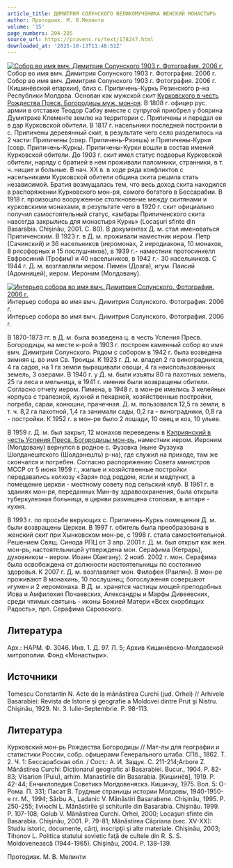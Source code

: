 ```yaml
---
article_title: ДИМИТРИЯ СОЛУНСКОГО ВЕЛИКОМУЧЕНИКА ЖЕНСКИЙ МОНАСТЫРЬ
author: Протодиак. М. В.Мелинти
volume: '15'
page_numbers: 204-205
source_url: https://pravenc.ru/text/178247.html
downloaded_at: '2025-10-13T11:48:51Z'
---
```


[![Собор во имя вмч. Димитрия Солунского 1903 г. Фотография. 2006 г.](https://pravenc.ru/data/580/483/1234/i200.jpg "Кликните для увеличения картинки")](https://pravenc.ru/data/580/483/1234/i400.jpg)Собор во имя вмч. Димитрия Солунского 1903 г. Фотография. 2006 г.  
Собор во имя вмч. Димитрия Солунского 1903 г. Фотография. 2006 г.(Кишинёвской епархии), близ с. Припичень-Куркь Резинского р-на Республики Молдова. Основан как мужской скит [Курковского в честь Рождества Пресв. Богородицы муж. мон-ря](<https://pravenc.ru/text/Курковского в честь Рождества Пресв  Богородицы муж  мон-ря.html>). В 1808 г. офицер рус. армии в отставке Теодор Сабэу вместе с супругой приобрел у боярина Думитраке Клементе землю на территории с. Припичены и передал ее в дар Курковской обители. В 1817 г. насельники последней построили в с. Припичены деревянный скит, в результате чего село разделилось на 2 части: Припичены (совр. Припичень-Рэзешь) и Припичены-Курки (совр. Припичень-Куркь). Припичены-Курки вошли в состав имений Курковской обители. До 1903 г. скит имел статус подворья Курковской обители, наряду с братией в нем проживали паломники, странники, в т. ч. нищие и больные. В нач. XX в. в ходе ряда конфликтов с насельниками Курковской обители община скита решила стать независимой. Братия возмущалась тем, что весь доход скита находился в распоряжении Курковского мон-ря, самого богатого в Бессарабии. В 1918 г. произошло вооруженное столкновение между скитянами и курковскими монахами, в результате чего в 1920 г. скит официально получил самостоятельный статус, «амбары Припиченского скита навсегда закрылись для монастыря Куркь» (Locaşuri sfinte din Basarabia. Chişinãu, 2001. С. 80). В документах Д. м. стал именоваться Припиченским. В 1923 г. в Д. м. проживали наместник иером. Петр (Сачинский) и 36 насельников (иеромонах, 2 иеродиакона, 10 монахов, 8 рясофорных и 15 послушников), в 1939 г.- наместник протосинкелл Евфросиний (Трофим) и 40 насельников, в 1942 г.- 30 насельников. С 1944 г. Д. м. возглавляли иером. Пимен (Доага), игум. Паисий (Адомницей), иером. Иероним (Молдовану).

[![Интерьер собора во имя вмч. Димитрия Солунского. Фотография. 2006 г.](https://pravenc.ru/data/897/484/1234/i200.jpg "Кликните для увеличения картинки")](https://pravenc.ru/data/897/484/1234/i400.jpg)Интерьер собора во имя вмч. Димитрия Солунского. Фотография. 2006 г.  
Интерьер собора во имя вмч. Димитрия Солунского. Фотография. 2006 г.

В 1870-1873 гг. в Д. м. была возведена ц. в честь Успения Пресв. Богородицы, на месте к-рой в 1903 г. построен каменный собор во имя вмч. Димитрия Солунского. Рядом с собором в 1942 г. была возведена зимняя ц. во имя Св. Троицы. К 1923 г. Д. м. владел 2 га виноградников, 4 га садов, на 1 га земли выращивали овощи, 4 га неиспользованных земель, 3 озерами. В 1940 г. у Д. м. были изъяты 80 га пахотных земель, 25 га леса и мельница, в 1941 г. имения были возвращены обители. Согласно отчету иером. Пимена, в 1948 г. в мон-ре имелись 3 келейных корпуса с трапезной, кухней и пекарней, хозяйственные постройки, погреба, сараи, конюшни, прачечная. Д. м. пользовался 12,5 га земли, в т. ч. 8,2 га пахотной, 1,4 га занимали сады, 0,2 га - виноградники, 0,8 га - постройки. К 1952 г. в мон-ре было 2 лошади, 10 овец и коз, 10 ульев.

В 1959 г. Д. м. был закрыт, 12 монахов переведены в [Кэприянский в честь Успения Пресв. Богородицы мон-рь](<https://pravenc.ru/text/Кэприянский в честь Успения Пресв  Богородицы мон-рь.html>), наместник иером. Иероним (Молдовану) вернулся в родное с. Фузовка (ныне Фузэука Шолданештского (Шолдэнешть) р-на), где служил на приходе, там же скончался и погребен. Согласно распоряжению Совета министров МССР от 5 июня 1959 г., жилые и хозяйственные постройки передавались колхозу «Заря» под роддом, ясли и медпункт, а помещение церкви - местному совету под сельский клуб. В 1961 г. в зданиях мон-ря, переданных Мин-ву здравоохранения, была открыта туберкулезная больница, в церкви размещена столовая, в алтаре - кухня.

В 1993 г. по просьбе верующих с. Припичень-Куркь помещения Д. м. были возвращены Церкви. В 1997 г. обитель была преобразована в женский скит при Хынковском мон-ре, с 1998 г. стала самостоятельной. Решением Свящ. Синода РПЦ от 3 апр. 2001 г. Д. м. был открыт как жен. мон-рь, настоятельницей утверждена мон. Серафима (Кетрарь), духовником - иером. Иоанн (Хангану). 2 нояб. 2002 г. мон. Серафима была освобождена от должности настоятельницы по состоянию здоровья. К 2007 г. Д. м. возглавляет мон. Филофея (Раилян). В мон-ре проживают 8 монахинь, 10 послушниц; богослужения совершают игумен и 2 иеромонаха. В Д. м. хранятся частицы мощей преподобных Иова и Амфилохия Почаевских, Александры и Марфы Дивеевских, среди чтимых святынь - иконы Божией Матери «Всех скорбящих Радость», прп. Серафима Саровского.

## Литература

Арх.: НАРМ. Ф. 3046. Инв. 1. Д. 97. Л. 5; Архив Кишинёвско-Молдавской митрополии. Фонд «Монастыри».

## Источники

Tomescu Constantin N. Acte de la mănăstirea Curchi (jud. Orhei) // Arhivele Basarabiei: Revista de Istorie şi geografie a Moldovei dintre Prut şi Nistru. Chişinău, 1929. Nr. 3. Iulie-Septembrie. Р. 98-113.

## Литература

Курковский мон-рь Рождества Богородицы // Мат-лы для географии и статистики России, собр. офицерами Генерального штаба. СПб., 1862. Т. 2. Ч. 1: Бессарабская обл. / Сост.: А. И. Защук. С. 211-214;Arbore Z. Mănăstirea Curchi: Dicţionarul geografic al Basarabiei. Bucur., 1904. P. 82-83; Visarion (Puiu), аrhim. Mаnаstirile din Basarabia. [Кишинёв], 1919. P. 42-44; Енчиклопедия Советикэ Молдовеняскэ. Кишинэу, 1975. Вол. 5: О-Рома. П. 331; Пасат В. Трудные страницы истории Молдовы, 1940-1950-е гг. М., 1994; Sârbu A., Ladanic V. Mănăstiri Basarabene. Chişinău, 1995. P. 250-255; Ilviюchi L. Mănăstirile şi schiturile din Basarabia. Chişinău. 1999. P. 107-108; Golub V. Mănăstirea Curchi. Orhei, 2000; Locaşuri sfinte din Basarabia. Chişinău, 2001. P. 79-81; Mănăstirea Căpriana (sec. XV-XX): Studiu istoric, documente, cărţi, inscripţii şi alte materiale. Chişinău, 2003; Tihonov L. Politica statului sovietic faţă de cultele din R. S. S. Moldovenească (1944-1965). Chişinău, 2004. P. 138-139.

Протодиак. М. В.  Мелинти
